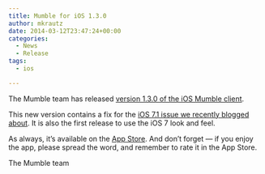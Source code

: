 ```yaml
---
title: Mumble for iOS 1.3.0
author: mkrautz
date: 2014-03-12T23:47:24+00:00
categories:
  - News
  - Release
tags:
  - ios

---
```

The Mumble team has released [version 1.3.0 of the iOS Mumble client][1].

This new version contains a fix for the [iOS 7.1 issue we recently blogged about][2]. It is also the first release to use the iOS 7 look and feel.

As always, it’s available on the [App Store][1]. And don’t forget — if you enjoy the app, please spread the word, and remember to rate it in the App Store.

The Mumble team

 [1]: https://itunes.apple.com/us/app/mumble/id443472808?mt=8
 [2]: http://blog.mumble.info/mumble-for-ios-1-2-3-is-buggy-when-running-on-ios-7-1/
